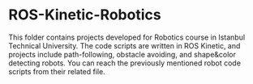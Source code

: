# ROS-Kinetic-Robotics
This folder contains projects developed for Robotics course in Istanbul Technical University. The code scripts are written in ROS Kinetic, and projects include path-following, obstacle avoiding, and shape&color detecting robots.
You can reach the previously mentioned robot code scripts from their related file.
